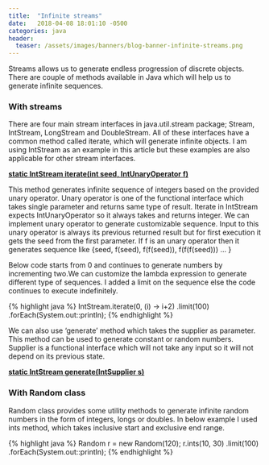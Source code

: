 ```yaml
---
title:  "Infinite streams"
date:   2018-04-08 18:01:10 -0500
categories: java
header:
  teaser: /assets/images/banners/blog-banner-infinite-streams.png
---
```


Streams allows us to generate endless progression of discrete objects. There are couple of methods available in Java which will help us to generate infinite sequences.

### With streams
There are four main stream interfaces in java.util.stream package; Stream, IntStream, LongStream and DoubleStream. All of these interfaces have a common method called iterate, which will generate infinite objects. I am using IntStream as an example in this article but these examples are also applicable for other stream interfaces.

**[static IntStream iterate​(int seed, IntUnaryOperator f)](https://docs.oracle.com/javase/9/docs/api/java/util/stream/IntStream.html#iterate-int-java.util.function.IntUnaryOperator-)**

This method generates infinite sequence of integers based on the provided unary operator. Unary operator is one of the functional interface which takes single parameter and returns same type of result. Iterate in IntStream expects IntUnaryOperator so it always takes and returns integer. We can implement unary operator to generate customizable sequence. Input to this unary operator is always its previous returned result but for first execution it gets the seed from the first parameter. If f is an unary operator then it generates sequence like {seed, f(seed), f(f(seed)), f(f(f(seed))) … }

Below code starts from 0 and continues to generate numbers by incrementing two.We can customize the lambda expression to generate different type of sequences. I added a limit on the sequence else the code continues to execute indefinitely.

{% highlight java %}
IntStream.iterate(0, (i) -> i+2)
	.limit(100)
        .forEach(System.out::println);
{% endhighlight %}

We can also use ‘generate’ method which takes the supplier as parameter. This method can be used to generate constant or random numbers. Supplier is a functional interface which will not take any input so it will not depend on its previous state.

**[static IntStream generate​(IntSupplier s)](https://docs.oracle.com/javase/9/docs/api/java/util/stream/IntStream.html#generate-java.util.function.IntSupplier-)**

### With Random class
Random class provides some utility methods to generate infinite random numbers in the form of integers, longs or doubles. In below example I used ints method, which takes inclusive start and exclusive end range.

{% highlight java %}
Random r = new Random(120);
r.ints(10, 30)
   .limit(100)
   .forEach(System.out::println);
{% endhighlight %}